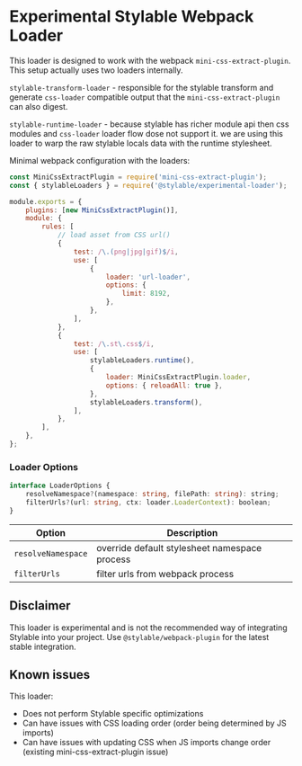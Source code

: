 # Experimental Stylable Webpack Loader

This loader is designed to work with the webpack `mini-css-extract-plugin`. This setup actually uses two loaders internally.

`stylable-transform-loader` - responsible for the stylable transform and generate `css-loader` compatible output that the `mini-css-extract-plugin` can also digest.

`stylable-runtime-loader` - because stylable has richer module api then css modules and `css-loader` loader flow dose not support it. we are using this loader to warp the raw stylable locals data with the runtime stylesheet.



Minimal webpack configuration with the loaders:

```js
const MiniCssExtractPlugin = require('mini-css-extract-plugin');
const { stylableLoaders } = require('@stylable/experimental-loader');

module.exports = {
    plugins: [new MiniCssExtractPlugin()],
    module: {
        rules: [
            // load asset from CSS url()
            {
                test: /\.(png|jpg|gif)$/i,
                use: [
                    {
                        loader: 'url-loader',
                        options: {
                            limit: 8192,
                        },
                    },
                ],
            },
            {
                test: /\.st\.css$/i,
                use: [
                    stylableLoaders.runtime(),
                    {
                        loader: MiniCssExtractPlugin.loader,
                        options: { reloadAll: true },
                    },
                    stylableLoaders.transform(),
                ],
            },
        ],
    },
};
```

### Loader Options

```ts
interface LoaderOptions {
    resolveNamespace?(namespace: string, filePath: string): string;
    filterUrls?(url: string, ctx: loader.LoaderContext): boolean;
}
```

|Option|Description|
|------|-----------|
|`resolveNamespace`|override default stylesheet namespace process|
|`filterUrls`|filter urls from webpack process|


## Disclaimer

This loader is experimental and is not the recommended way of integrating Stylable into your project. Use `@stylable/webpack-plugin` for the latest stable integration.


## Known issues

This loader:

-   Does not perform Stylable specific optimizations
-   Can have issues with CSS loading order (order being determined by JS imports)
-   Can have issues with updating CSS when JS imports change order (existing mini-css-extract-plugin issue)
